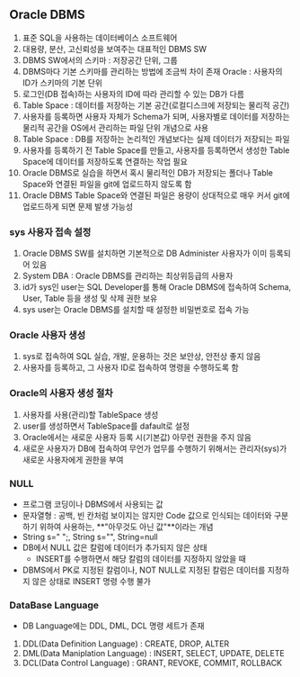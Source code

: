 ## Oracle DBMS
1. 표준 SQL을 사용하는 데이터베이스 소프트웨어
2. 대용량, 분산, 고신뢰성을 보여주는 대표적인 DBMS SW
3. DBMS SW에서의 스키마 : 저장공간 단위, 그룹
4. DBMS마다 기본 스키마를 관리하는 방법에 조금씩 차이 존재
	Oracle : 사용자의 ID가 스키마의 기본 단위
5. 로그인(DB 접속)하는 사용자의 ID에 따라 관리할 수 있는 DB가 다름
6. Table Space : 데이터를 저장하는 기본 공간(로컬디스크에 저장되는 물리적 공간)
7. 사용자를 등록하면 사용자 자체가 Schema가 되며, 사용자별로 데이터를 저장하는 물리적 공간을 OS에서 관리하는 파일 단위 개념으로 사용
8. Table Space : DB를 저장하는 논리적인 개념보다는 실제 데이터가 저장되는 파일
9. 사용자를 등록하기 전 Table Space를 만들고, 사용자를 등록하면서 생성한 Table Space에 데이터를 저장하도록 연결하는 작업 필요
10. Oracle DBMS로 실습을 하면서 혹시 물리적인 DB가 저장되는 폴더나 Table Space와 연결된 파일을 git에 업로드하지 않도록 함
11. Oracle DBMS Table Space와 연결된 파일은 용량이 상대적으로 매우 커서 git에 업로드하게 되면 문제 발생 가능성

### sys 사용자 접속 설정
1. Oracle DBMS SW를 설치하면 기본적으로 DB Administer 사용자가 이미 등록되어 있음
2. System DBA : Oracle DBMS를 관리하는 최상위등급의 사용자
3. id가 sys인 user는 SQL Developer를 통해 Oracle DBMS에 접속하여 Schema, User, Table 등을 생성 및 삭제 권한 보유
4. sys user는 Oracle DBMS를 설치할 때 설정한 비밀번호로 접속 가능

### Oracle 사용자 생성
1. sys로 접속하여 SQL 실습, 개발, 운용하는 것은 보안상, 안전상 좋지 않음
2. 사용자를 등록하고, 그 사용자 ID로 접속하여 명령을 수행하도록 함

### Oracle의 사용자 생성 절차
1. 사용자를 사용(관리)할 TableSpace 생성
2. user를 생성하면서 TableSpace를 dafault로 설정
3. Oracle에서는 새로운 사용자 등록 시(기본값) 아무런 권한을 주지 않음
4. 새로운 사용자가 DB에 접속하여 무언가 업무를 수행하기 위해서는 관리자(sys)가 새로운 사용자에게 권한을 부여

### NULL
* 프로그램 코딩이나 DBMS에서 사용되는 값
* 문자열형 : 공백, 빈 칸처럼 보이지는 않지만 Code 값으로 인식되는 데이터와 구분하기 위하여 사용하는, **"아무것도 아닌 값"**이라는 개념
* String s=" ";, String s="", String=null
* DB에서 NULL 값은 칼럼에 데이터가 추가되지 않은 상태
	- INSERT를 수행하면서 해당 칼럼의 데이터를 지정하지 않았을 때
* DBMS에서 PK로 지정된 칼럼이나, NOT NULL로 지정된 칼럼은 데이터를 지정하지 않은 상태로 INSERT 명령 수행 불가

### DataBase Language
* DB Language에는 DDL, DML, DCL 명령 세트가 존재
1. DDL(Data Definition Language) : CREATE, DROP, ALTER
2. DML(Data Maniplation Language) : INSERT, SELECT, UPDATE, DELETE
3. DCL(Data Control Language) : GRANT, REVOKE, COMMIT, ROLLBACK